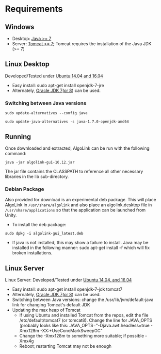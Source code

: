# Requirements

## Windows

- Desktop: [Java >= 7](http://www.oracle.com/technetwork/java/javase/downloads/index.html)
- Server: [Tomcat >= 7](http://tomcat.apache.org/download-70.cgi); Tomcat requires the installation of the Java JDK (>= 7)

## Linux Desktop

Developed/Tested under [Ubuntu 14.04 and 16.04](http://www.ubuntu.com/download/desktop)

- Easy install: sudo apt-get install openjdk-7-jre
- Alternately, [Oracle JDK 7](http://www.webupd8.org/2012/01/install-oracle-java-jdk-7-in-ubuntu-via.html)([or 8](http://www.webupd8.org/2012/09/install-oracle-java-8-in-ubuntu-via-ppa.html")) can be used.

### Switching between Java versions

```
sudo update-alternatives --config java

sudo update-java-alternatives -s java-1.7.0-openjdk-amd64
```

## Running

Once downloaded and extracted, AlgoLink can be run with the following command:

```
java -jar algolink-gui-10.12.jar
```

The jar file contains the CLASSPATH to reference all other necessary libraries in the lib sub-directory.

### Debian Package

Also provided for download is an experimental deb package. This will place AlgoLink in `/usr/share/algolink` and also place an algolink.desktop file in `/usr/share/applications` so that the application can be launched from Unity.

- To install the deb package:

```
sudo dpkg -i algolink-gui_latest.deb
```

- If java is not installed, this may show a failure to install. Java may be installed in the following manner: sudo apt-get install -f which will fix broken installations.

## Linux Server

Linux Server: Developed/Tested under [Ubuntu 14.04, and 16.04](http://www.ubuntu.com/download/server)

- Easy install: sudo apt-get install openjdk-7-jdk tomcat7
- Alternately, [Oracle JDK 7](http://www.webupd8.org/2012/01/install-oracle-java-jdk-7-in-ubuntu-via.html)([or 8](http://www.webupd8.org/2012/09/install-oracle-java-8-in-ubuntu-via-ppa.html")) can be used.
- Switching between Java versions: change the /usr/lib/jvm/default-java link for changing Tomcat's default JDK
- Updating the max heap of Tomcat
    - If using Ubuntu and installed Tomcat from the repos, edit the file /etc/default/tomcat7 (or tomcat8). Change the line for JAVA_OPTS (probably looks like this: JAVA_OPTS="-Djava.awt.headless=true -Xmx128m -XX:+UseConcMarkSweepGC"
    - Change the -Xmx128m to something more suitable; if possible -Xmx4g
    - Reboot; restarting Tomcat may not be enough
